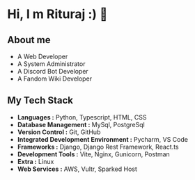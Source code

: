 # Hi, I m Rituraj :) 👋

## About me
* A Web Developer
* A System Administrator
* A Discord Bot Developer
* A Fandom Wiki Developer

## My Tech Stack
- **Languages :** Python, Typescript, HTML, CSS
- **Database Management :** MySql, PostgreSql
- **Version Control :** Git, GitHub
- **Integrated Development Environment :** Pycharm, VS Code
- **Frameworks :** Django, Django Rest Framework, React.ts
- **Development Tools :** Vite, Nginx, Gunicorn, Postman
- **Extra :** Linux
- **Web Services :** AWS, Vultr, Sparked Host

